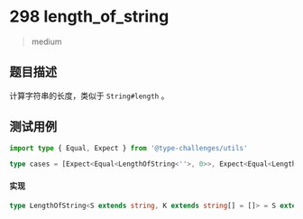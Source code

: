# 298 length_of_string

> medium

## 题目描述

计算字符串的长度，类似于 `String#length` 。

## 测试用例

```ts
import type { Equal, Expect } from '@type-challenges/utils'

type cases = [Expect<Equal<LengthOfString<''>, 0>>, Expect<Equal<LengthOfString<'kumiko'>, 6>>, Expect<Equal<LengthOfString<'reina'>, 5>>, Expect<Equal<LengthOfString<'Sound! Euphonium'>, 16>>]
```

#### 实现

```ts
type LengthOfString<S extends string, K extends string[] = []> = S extends `` ? K['length'] : S extends `${infer F}${infer U}` ? LengthOfString<U, [...K, F]> : K['length']
```

